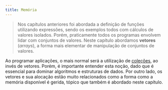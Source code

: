 ```yaml
---
title: Memória
---
```


>Nos capítulos anteriores foi abordada a definição de funções utilizando expressões, sendo os exemplos todos com cálculos de valores isolados. Porém, praticamente todos os programas envolvem lidar com conjuntos de valores. Neste capítulo abordamos **vetores** (*arrays*), a forma mais elementar de manipulação de conjuntos de valores.

Ao programar aplicações, o mais normal será a utilização de [coleções](../05_colecoes), ao invés de vetores. Porém, é importante entender esta noção, dado que é essencial para dominar algoritmos e estruturas de dados. Por outro lado, os vetores e sua alocação estão muito relacionados como a forma como a memória disponível é gerida, tópico que também é abordado neste capítulo.
